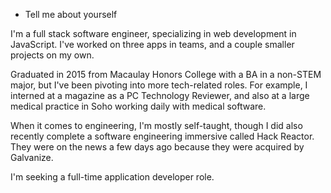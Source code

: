 - Tell me about yourself
  
I'm a full stack software engineer, specializing in web development in JavaScript.
I've worked on three apps in teams, and a couple smaller projects on my own.

Graduated in 2015 from Macaulay Honors College with a BA in a non-STEM major, but I've been pivoting into more tech-related roles. For example, I interned at a magazine as a PC Technology Reviewer, and also at a large medical practice in Soho working daily with medical software.

When it comes to engineering, I'm mostly self-taught, though I did also recently complete a software engineering immersive called Hack Reactor. They were on the news a few days ago because they were acquired by Galvanize. 

I'm seeking a full-time application developer role.